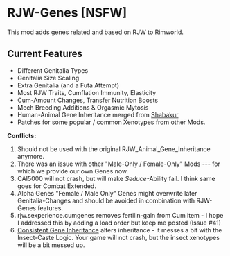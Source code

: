 # RJW-Genes [NSFW]

This mod adds genes related and based on RJW to Rimworld. 

## Current Features 

- Different Genitalia Types 
- Genitalia Size Scaling 
- Extra Genitalia (and a Futa Attempt)
- Most RJW Traits, Cumflation Immunity, Elasticity
- Cum-Amount Changes, Transfer Nutrition Boosts
- Mech Breeding Additions & Orgasmic Mytosis
- Human-Animal Gene Inheritance merged from [Shabakur](https://github.com/Shabakur/RJW_Animal_Gene_Inheritance)
- Patches for some popular / common Xenotypes from other Mods.

**Conflicts:**
1. Should not be used with the original RJW_Animal_Gene_Inheritance anymore. 
2. There was an issue with other "Male-Only / Female-Only" Mods --- for which we provide our own Genes now. 
3. CAI5000 will not crash, but will make *Seduce*-Ability fail. I think same goes for Combat Extended.
4. Alpha Genes "Female / Male Only" Genes might overwrite later Genitalia-Changes and should be avoided in combination with RJW-Genes features.
5. rjw.sexperience.cumgenes removes fertilin-gain from Cum item - I hope I addressed this by adding a load order but keep me posted (Issue #41)
6. [Consistent Gene Inheritance](https://steamcommunity.com/sharedfiles/filedetails/?id=2881479142&searchtext=Consistent+Gene+Inheritance) alters inheritance - it messes a bit with the Insect-Caste Logic. Your game will not crash, but the insect xenotypes will be a bit messed up. 
